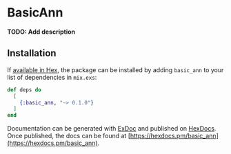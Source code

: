 # BasicAnn

**TODO: Add description**

## Installation

If [available in Hex](https://hex.pm/docs/publish), the package can be installed
by adding `basic_ann` to your list of dependencies in `mix.exs`:

```elixir
def deps do
  [
    {:basic_ann, "~> 0.1.0"}
  ]
end
```

Documentation can be generated with [ExDoc](https://github.com/elixir-lang/ex_doc)
and published on [HexDocs](https://hexdocs.pm). Once published, the docs can
be found at [https://hexdocs.pm/basic_ann](https://hexdocs.pm/basic_ann).

